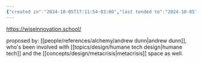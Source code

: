 ```yaml
---
{"created in":"2024-10-05T17:11:54-03:00","last tended to":"2024-10-05T17:13:36-03:00","tags":["organization","alchemy","technology","design","community","metacrisis","education","🌱"],"created":"2024-10-05T17:11:54.728-03:00","updated":"2025-01-24T17:16:27.885-03:00","relevancescore":93,"dg-publish":true,"notestage":["🌱"],"permalink":"/initiatives-orgs-and-communities/design/school-of-wise-innovation/","dgPassFrontmatter":true}
---
```


https://wiseinnovation.school/

proposed by: [[people/references/alchemy/andrew dunn\|andrew dunn]], who's been involved with [[topics/design/humane tech design\|humane tech]] and the [[concepts/design/metacrisis\|metacrisis]] space as well.